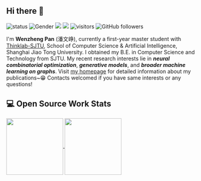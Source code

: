 ## Hi there 👋
![status](https://img.shields.io/badge/status-up-brightgreen) ![Gender](https://img.shields.io/badge/gender-%F0%9F%A4%B5-lightgrey)
![](https://img.shields.io/badge/Email-pwz1121@sjtu.edu.cn-blue)
![](https://img.shields.io/static/v1?label=wechat&message=Panwz_sjtu&color=7BB32E&logo=wechat)
![visitors](https://visitor-badge.laobi.icu/badge?page_id=wzever.wzever)
![GitHub followers](https://img.shields.io/github/followers/wzever?label=Follow&style=social)

I'm **Wenzheng Pan** (潘文峥), currently a first-year master student with [Thinklab-SJTU](https://thinklab.sjtu.edu.cn), School of Computer Science & Artificial Intelligence, Shanghai Jiao Tong University. I obtained my B.E. in Computer Science and Technology from SJTU. My recent research interests lie in ***neural combinatorial optimization***, ***generative models***, and ***broader machine learning on graphs***. Visit [my homepage](https://wzever.github.io) for detailed information about my publications~😁 Contacts welcomed if you have same interests or any questions!


<!-- He has published papers on ICLR and ICML as the (co-)first author and served as a reviewer for corresponding conferences..
- 🔭 I’m currently working on ...
- 🌱 I’m currently learning ...
- 👯 I’m looking to collaborate on ...
- 🤔 I’m looking for help with ...
- 💬 Ask me about ...
- 📫 How to reach me: ...
- 😄 Pronouns: ...
- ⚡ Fun fact: ... -->

## 💻 Open Source Work Stats
<a href="https://github.com/anuraghazra/github-readme-stats">
  <img align="center" src="https://github-readme-stats.vercel.app/api/top-langs/?username=wzever&hide=javascript,html&theme=highcontrast&layout=compact" height=150/>
</a>
<a href="https://github.com/anuraghazra/convoychat">
  <img align="center" src="https://github-readme-stats.vercel.app/api?username=wzever&show_icons=true&count_private=true&theme=highcontrast&include_all_commits=true&layout=compact" height=150/>
</a>

